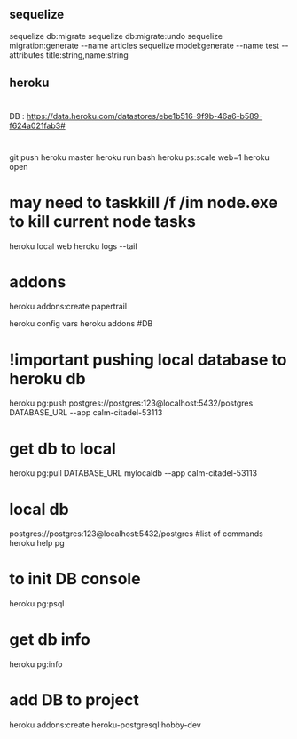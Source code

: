 ## sequelize
sequelize db:migrate
sequelize db:migrate:undo
sequelize migration:generate --name articles
sequelize model:generate --name test --attributes title:string,name:string

## heroku
#
DB : https://data.heroku.com/datastores/ebe1b516-9f9b-46a6-b589-f624a021fab3#
#
git push heroku master
heroku run bash
heroku ps:scale web=1
heroku open
# may need to taskkill /f /im node.exe to kill current node tasks
heroku local web
heroku logs --tail
# addons
heroku addons:create papertrail

heroku config vars
heroku addons
#DB
# !important pushing local database to heroku db
heroku pg:push postgres://postgres:123@localhost:5432/postgres DATABASE_URL --app calm-citadel-53113
# get db to local
heroku pg:pull DATABASE_URL mylocaldb --app calm-citadel-53113
# local db
postgres://postgres:123@localhost:5432/postgres
#list of commands
heroku help pg
# to init DB console
heroku pg:psql
# get db info
heroku pg:info
# add DB to project
heroku addons:create heroku-postgresql:hobby-dev


